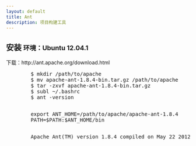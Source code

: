 ```yaml
---
layout: default
title: Ant
description: 项目构建工具
---
```


<section>
    <div class="page-header">
        <h1>安装 <small>环境：Ubuntu 12.04.1</small></h1>
    </div>
    <p>下载：http://ant.apache.org/download.html</p>
    <pre>
        $ mkdir /path/to/apache
        $ mv apache-ant-1.8.4-bin.tar.gz /path/to/apache
        $ tar -zxvf apache-ant-1.8.4-bin.tar.gz
        $ subl ~/.bashrc
        $ ant -version
    </pre>
    <pre>
        export ANT_HOME=/path/to/apache/apache-ant-1.8.4
        PATH=$PATH:$ANT_HOME/bin
    </pre>
    <pre>
        Apache Ant(TM) version 1.8.4 compiled on May 22 2012
    </pre>
</section>

